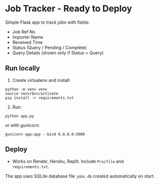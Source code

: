 # Job Tracker - Ready to Deploy

Simple Flask app to track jobs with fields:
- Job Ref No
- Importer Name
- Received Time
- Status (Query / Pending / Complete)
- Query Details (shown only if Status = Query)

## Run locally
1. Create virtualenv and install:
```
python -m venv venv
source venv/bin/activate
pip install -r requirements.txt
```
2. Run:
```
python app.py
```
or with gunicorn:
```
gunicorn app:app --bind 0.0.0.0:5000
```

## Deploy
- Works on Render, Heroku, Replit. Include `Procfile` and `requirements.txt`.

The app uses SQLite database file `jobs.db` created automatically on start.
